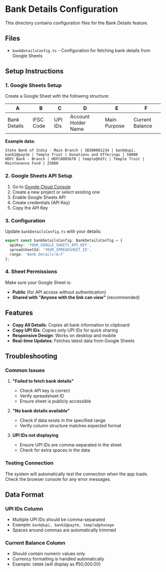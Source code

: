 # Bank Details Configuration

This directory contains configuration files for the Bank Details feature.

## Files

- `bankDetailsConfig.ts` - Configuration for fetching bank details from Google Sheets

## Setup Instructions

### 1. Google Sheets Setup

Create a Google Sheet with the following structure:

| A | B | C | D | E | F |
|---|---|---|---|---|---|
| Bank Details | IFSC Code | UPI IDs | Account Holder Name | Main Purpose | Current Balance |

**Example data:**
```
State Bank of India - Main Branch | SBIN0001234 | bank@upi, bank2@paytm | Temple Trust | Donations and Offerings | 50000
HDFC Bank - Branch | HDFC0005678 | temple@hdfc | Temple Trust | Maintenance Fund | 25000
```

### 2. Google Sheets API Setup

1. Go to [Google Cloud Console](https://console.cloud.google.com/)
2. Create a new project or select existing one
3. Enable Google Sheets API
4. Create credentials (API Key)
5. Copy the API Key

### 3. Configuration

Update `bankDetailsConfig.ts` with your details:

```typescript
export const bankDetailsConfig: BankDetailsConfig = {
  apiKey: 'YOUR_GOOGLE_SHEETS_API_KEY',
  spreadsheetId: 'YOUR_SPREADSHEET_ID',
  range: 'Bank Details!A:F'
};
```

### 4. Sheet Permissions

Make sure your Google Sheet is:
- **Public** (for API access without authentication)
- **Shared with "Anyone with the link can view"** (recommended)

## Features

- **Copy All Details**: Copies all bank information to clipboard
- **Copy UPI IDs**: Copies only UPI IDs for quick sharing
- **Responsive Design**: Works on desktop and mobile
- **Real-time Updates**: Fetches latest data from Google Sheets

## Troubleshooting

### Common Issues

1. **"Failed to fetch bank details"**
   - Check API key is correct
   - Verify spreadsheet ID
   - Ensure sheet is publicly accessible

2. **"No bank details available"**
   - Check if data exists in the specified range
   - Verify column structure matches expected format

3. **UPI IDs not displaying**
   - Ensure UPI IDs are comma-separated in the sheet
   - Check for extra spaces in the data

### Testing Connection

The system will automatically test the connection when the app loads. Check the browser console for any error messages.

## Data Format

### UPI IDs Column
- Multiple UPI IDs should be comma-separated
- Example: `bank@upi, bank2@paytm, temple@phonepe`
- Spaces around commas are automatically trimmed

### Current Balance Column
- Should contain numeric values only
- Currency formatting is handled automatically
- Example: `50000` (will display as ₹50,000.00)
